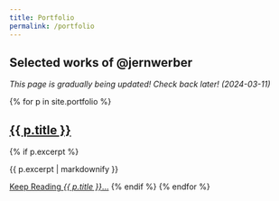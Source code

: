 ```yaml
---
title: Portfolio
permalink: /portfolio
---
```


## Selected works of @jernwerber

_This page is gradually being updated! Check back later! (2024-03-11)_

{% for p in site.portfolio %}
  <h2>
    <a href="{{ p.url }}">
      {{ p.title }}
    </a>
  </h2>
  {% if p.excerpt %}
  <p>{{ p.excerpt | markdownify }}</p>
  <a href="{{ p.url }}">Keep Reading <em>{{ p.title }}</em>...</a>
  {% endif %}
{% endfor %}